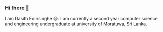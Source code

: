 ### Hi there 👋

I am Dasith Edirisinghe :smiley:. I am currently a second year computer science and engineering undergraduate at university of Moratuwa, Sri Lanka.

